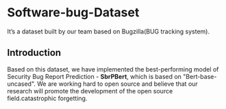 # Software-bug-Dataset
It’s a dataset built by our team based on Bugzilla(BUG tracking system).
## Introduction
Based on this dataset, we have implemented the best-performing model of Security Bug Report Prediction -  **SbrPBert**, which is based on "Bert-base-uncased". We are working hard to open source and believe that our research will promote the development of the open source field.catastrophic forgetting.
